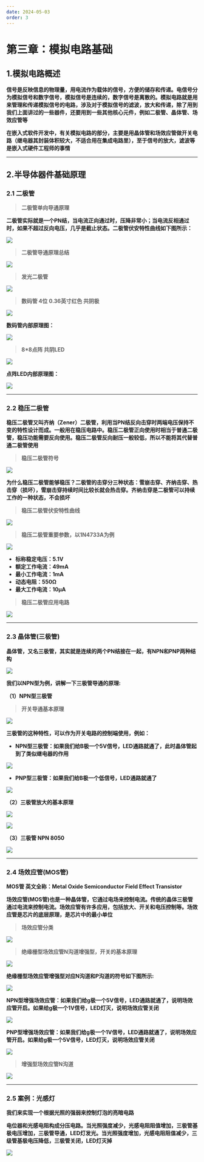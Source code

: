 ```yaml
---
date: 2024-05-03
order: 3
---
```


# 第三章：模拟电路基础

## 1.模拟电路概述

**信号是反映信息的物理量，用电流作为载体的信号，方便的储存和传递。电信号分为模拟信号和数字信号，模拟信号是连续的，数字信号是离散的。模拟电路就是用来管理和传递模拟信号的电路，涉及对于模拟信号的滤波，放大和传递，除了用到我们上面讲过的一些器件，还要用到一些其他核心元件，例如二极管、晶体管、场效应管等**

**在嵌入式软件开发中，有关模拟电路的部分，主要是用晶体管和场效应管做开关电路（继电器其封装体积较大，不适合用在集成电路里），至于信号的放大，滤波等是嵌入式硬件工程师的事情**

---

## 2.半导体器件基础原理

### 2.1 二极管

>**二极管单向导通原理**

**二极管实际就是一个PN结，当电流正向通过时，压降非常小；当电流反相通过时，如果不超过反向电压，几乎是截止状态。二极管伏安特性曲线如下图所示：**

![](./assert/3.模拟电路基础/二极管伏安特性.png)

>**二极管导通原理总结**

![](./assert/3.模拟电路基础/二极管导通原理.png)

>**发光二极管**

![](./assert/3.模拟电路基础/发光二极管.png)

>**数码管 4位 0.36英寸红色 共阴极**

![](./assert/3.模拟电路基础/数码管.png)

**数码管内部原理图：**

![](./assert/3.模拟电路基础/数码管内部原理图.png)

>**8*8点阵 共阴LED**

![](./assert/3.模拟电路基础/点阵LED.png)

**点阵LED内部原理图：**

![](./assert/3.模拟电路基础/点阵LED内部原理图.png)

---

### 2.2 稳压二极管

**稳压二极管又叫齐纳（Zener）二极管，利用当PN结反向击穿时两端电压保持不变的特性设计而成。一般用在稳压电路中。稳压二极管正向使用时相当于普通二极管，稳压功能需要反向使用。稳压二极管反向耐压一般较低，所以不能将其代替普通二极管使用**

>**稳压二极管符号**

![](./assert/3.模拟电路基础/稳压二极管符号.png)

**为什么稳压二极管能够稳压？二极管的击穿分三种状态：雪崩击穿、齐纳击穿、热击穿（损坏），雪崩击穿持续时间比较长就会热击穿。齐纳击穿是二极管可以持续工作的一种状态，不会损坏**

>**稳压二极管伏安特性曲线**

![](./assert/3.模拟电路基础/稳压二极管伏安特性曲线.png)

>**稳压二极管重要参数，以1N4733A为例**

![](./assert/3.模拟电路基础/稳压二极管参数.png)

- **标称稳定电压：5.1V**
- **额定工作电流：49mA**
- **最小工作电流：1mA**
- **动态电阻：550Ω**
- **最大工作电流：10μA**

>**稳压二极管应用电路**

![](./assert/3.模拟电路基础/稳压二极管应用电路.png)

---

### 2.3 晶体管(三极管)

**晶体管，又名三极管，其实就是连续的两个PN结接在一起，有NPN和PNP两种结构**

![](./assert/3.模拟电路基础/三极管结构.png)

**我们以NPN型为例，讲解一下三极管导通的原理:**

**（1）NPN型三极管**

>**开关导通基本原理**

![](./assert/3.模拟电路基础/三极管的三个极.png)

**三极管的这种特性，可以作为开关电路的控制端使用，例如：**

- **NPN型三极管：如果我们给B极一个5V信号，LED通路就通了，此时晶体管起到了类似继电器的作用**

![](./assert/3.模拟电路基础/NPN型三极管作用.png)

- **PNP型三极管：如果我们给B极一个低信号，LED通路就通了**

![](./assert/3.模拟电路基础/PNP型三极管作用.png)


**（2）三极管放大的基本原理**

![](./assert/3.模拟电路基础/三极管放大.png)

![](./assert/3.模拟电路基础/三极管放大的基本原理.png)


**（3）三极管 NPN 8050**

![](./assert/3.模拟电路基础/三极管8050.png)

---

### 2.4 场效应管(MOS管)

**MOS管 英文全称：Metal Oxide Semiconductor Field Effect Transistor**

**场效应管(MOS管)也是一种晶体管，它通过电场来控制电流。传统的晶体三极管通过电流来控制电流。场效应管有许多应用，包括放大、开关和电压控制等。场效应管是芯片的底层原理，是芯片中的最小单位**

>**场效应管分类**

![](./assert/3.模拟电路基础/场效应管分类.png)

>**绝缘栅型场效应管N沟道增强型，开关的基本原理**

![](./assert/3.模拟电路基础/MOS晶体管符号.png)

**绝缘栅型场效应管增强型对应N沟道和P沟道的符号如下图所示:**

![](./assert/3.模拟电路基础/NP沟道.png)

**NPN型增强场效应管：如果我们给g极一个5V信号，LED通路就通了，说明场效应管开启。如果给g极一个1V信号，LED灯灭，说明场效应管关闭**

![](./assert/3.模拟电路基础/NPN型场效应管.png)

**PNP型增强场效应管：如果我们给g极一个1V信号，LED通路就通了，说明场效应管开启。如果给g极一个5V信号，LED灯灭，说明场效应管关闭**

![](./assert/3.模拟电路基础/PNP型场效应管.png)

>**增强型场效应管N沟道**

![](./assert/3.模拟电路基础/增强型N沟道.png)

---

### 2.5 案例：光感灯

**我们来实现一个根据光照的强弱来控制灯泡的亮暗电路**

**电位器和光感电阻构成分压电路。当光照强度减少，光感电阻阻值增加，三极管基极电压增加，三极管导通，LED灯发光。当光照强度增加，光感电阻阻值减少，三级管基极电压降低，三极管关闭，LED灯灭掉**

![](./assert/3.模拟电路基础/案例光感灯.png)
